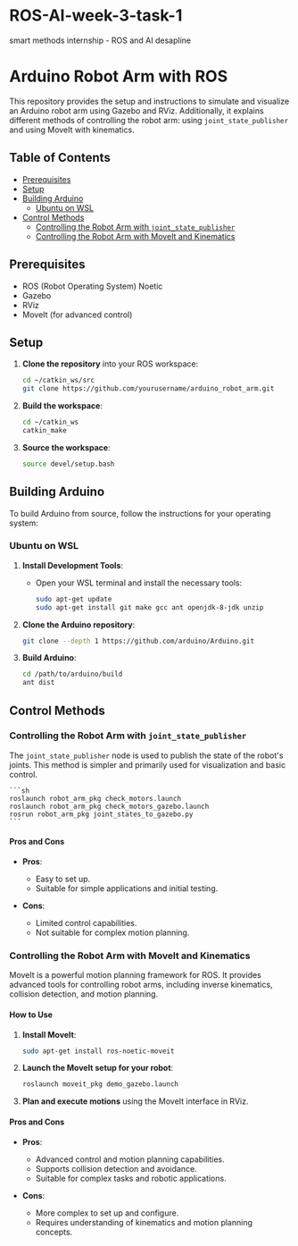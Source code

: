 # ROS-AI-week-3-task-1

smart methods internship - ROS and AI desapline 

# Arduino Robot Arm with ROS

This repository provides the setup and instructions to simulate and visualize an Arduino robot arm using Gazebo and RViz. Additionally, it explains different methods of controlling the robot arm: using `joint_state_publisher` and using MoveIt with kinematics.

## Table of Contents

- [Prerequisites](#prerequisites)
- [Setup](#setup)
- [Building Arduino](#building-arduino)
   - [Ubuntu on WSL](#ubuntu-on-wsl)
- [Control Methods](#control-methods)
  - [Controlling the Robot Arm with `joint_state_publisher`](#controlling-the-robot-arm-with-joint_state_publisher)
  - [Controlling the Robot Arm with MoveIt and Kinematics](#controlling-the-robot-arm-with-moveit-and-kinematics)


## Prerequisites

- ROS (Robot Operating System) Noetic
- Gazebo
- RViz
- MoveIt (for advanced control)

## Setup

1. **Clone the repository** into your ROS workspace:
    ```sh
    cd ~/catkin_ws/src
    git clone https://github.com/yourusername/arduino_robot_arm.git
    ```

2. **Build the workspace**:
    ```sh
    cd ~/catkin_ws
    catkin_make
    ```

3. **Source the workspace**:
    ```sh
    source devel/setup.bash
    ```
    
## Building Arduino

To build Arduino from source, follow the instructions for your operating system:

### Ubuntu on WSL

1. **Install Development Tools**:
    - Open your WSL terminal and install the necessary tools:
        ```sh
        sudo apt-get update
        sudo apt-get install git make gcc ant openjdk-8-jdk unzip
        ```

2. **Clone the Arduino repository**:
    ```sh
    git clone --depth 1 https://github.com/arduino/Arduino.git
    ```

3. **Build Arduino**:
    ```sh
    cd /path/to/arduino/build
    ant dist
    ```

## Control Methods

### Controlling the Robot Arm with `joint_state_publisher`

The `joint_state_publisher` node is used to publish the state of the robot's joints. This method is simpler and primarily used for visualization and basic control.

    ```sh
    roslaunch robot_arm_pkg check_motors.launch
    roslaunch robot_arm_pkg check_motors_gazebo.launch
    rosrun robot_arm_pkg joint_states_to_gazebo.py
    ```

#### Pros and Cons

- **Pros**:
  - Easy to set up.
  - Suitable for simple applications and initial testing.

- **Cons**:
  - Limited control capabilities.
  - Not suitable for complex motion planning.

### Controlling the Robot Arm with MoveIt and Kinematics

MoveIt is a powerful motion planning framework for ROS. It provides advanced tools for controlling robot arms, including inverse kinematics, collision detection, and motion planning.

#### How to Use

1. **Install MoveIt**:
    ```sh
    sudo apt-get install ros-noetic-moveit
    ```

2. **Launch the MoveIt setup for your robot**:
    ```sh
    roslaunch moveit_pkg demo_gazebo.launch
    ```

3. **Plan and execute motions** using the MoveIt interface in RViz.

#### Pros and Cons

- **Pros**:
  - Advanced control and motion planning capabilities.
  - Supports collision detection and avoidance.
  - Suitable for complex tasks and robotic applications.

- **Cons**:
  - More complex to set up and configure.
  - Requires understanding of kinematics and motion planning concepts.
